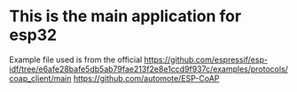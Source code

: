 # This is the main application for esp32

Example file used is from the official 
https://github.com/espressif/esp-idf/tree/e6afe28bafe5db5ab79fae213f2e8e1ccd9f937c/examples/protocols/coap_client/main
https://github.com/automote/ESP-CoAP